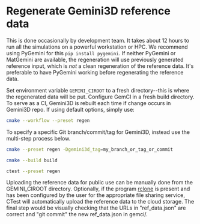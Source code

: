 # Regenerate Gemini3D reference data

This is done occasionally by development team.
It takes about 12 hours to run all the simulations on a powerful workstation or HPC.
We recommend using PyGemini for this `pip install pygemini`.
If neither PyGemini or MatGemini are available, the regeneration will use previously generated reference input, which is *not* a clean regeneration of the reference data.
It's preferable to have PyGemini working before regenerating the reference data.

Set environment variable `GEMINI_CIROOT` to a fresh directory--this is where the regenerated data will be put.
Configure GemCI in a fresh build directory.
To serve as a CI, Gemini3D is rebuilt each time if change occurs in Gemini3D repo.
If using default options, simply use:

```sh
cmake --workflow --preset regen
```

To specify a specific Git branch/commit/tag for Gemini3D, instead use the multi-step process below.

```sh
cmake --preset regen -Dgemini3d_tag=my_branch_or_tag_or_commit

cmake --build build

ctest --preset regen
```

Uploading the reference data for public use can be manually done from the GEMINI_CIROOT directory.
Optionally, if the program
[rclone](https://rclone.org/)
is present and has been configured by the user for the appropriate file sharing service, CTest will automatically upload the reference data to the cloud storage.
The final step would be visually checking that the URLs in "ref_data.json" are correct and "git commit" the new ref_data.json in gemci/.
